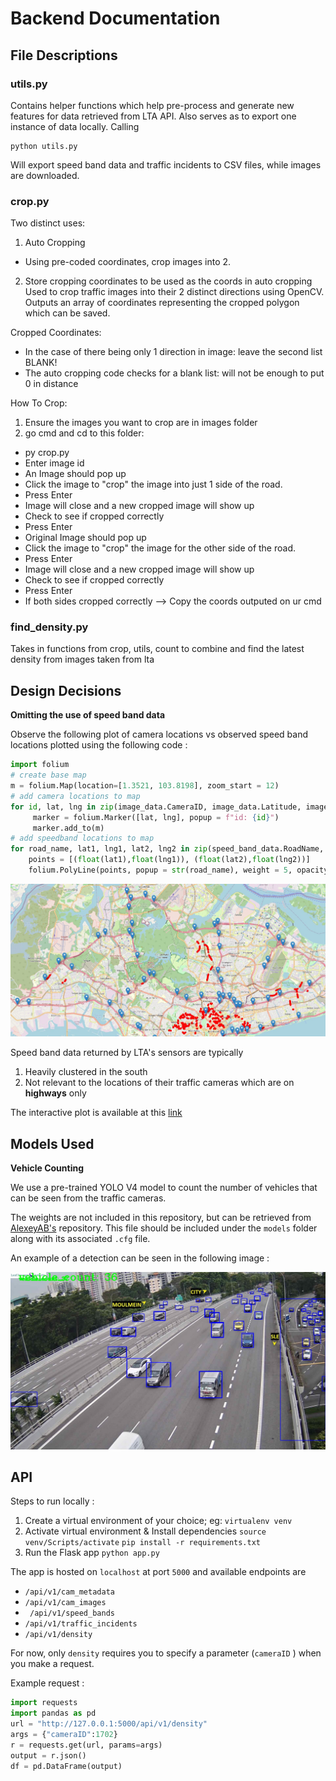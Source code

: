 # Backend Documentation

## File Descriptions

### utils.py

Contains helper functions which help pre-process and generate new features for data retrieved from
LTA API. Also serves as to export one instance of data locally. Calling

```
python utils.py
```

Will export speed band data and traffic incidents to CSV files, while images are downloaded.

### crop.py

Two distinct uses:
1) Auto Cropping  
- Using pre-coded coordinates, crop images into 2.

2) Store cropping coordinates to be used as the coords in auto cropping  
Used to crop traffic images into their 2 distinct directions using OpenCV.  
Outputs an array of coordinates representing the cropped polygon which can be saved.  

Cropped Coordinates:
- In the case of there being only 1 direction in image: leave the second list BLANK!
- The auto cropping code checks for a blank list: will not be enough to put 0 in distance

How To Crop:
1) Ensure the images you want to crop are in images folder
2) go cmd and cd to this folder:
- py crop.py
- Enter image id
- An Image should pop up
- Click the image to "crop" the image into just 1 side of the road.
- Press Enter
- Image will close and a new cropped image will show up
- Check to see if cropped correctly
- Press Enter
- Original Image should pop up
- Click the image to "crop" the image for the other side of the road.
- Press Enter
- Image will close and a new cropped image will show up
- Check to see if cropped correctly
- Press Enter
- If both sides cropped correctly --> Copy the coords outputed on ur cmd


### find_density.py  
Takes in functions from crop, utils, count to combine and find the latest density from images taken from lta

## Design Decisions

**Omitting the use of speed band data**

Observe the following plot of camera locations vs observed speed band locations plotted using the following code :

```python
import folium
# create base map
m = folium.Map(location=[1.3521, 103.8198], zoom_start = 12)
# add camera locations to map
for id, lat, lng in zip(image_data.CameraID, image_data.Latitude, image_data.Longitude):
     marker = folium.Marker([lat, lng], popup = f"id: {id}")
     marker.add_to(m)
# add speedband locations to map
for road_name, lat1, lng1, lat2, lng2 in zip(speed_band_data.RoadName, speed_band_data.latitude1, speed_band_data.longitude1, speed_band_data.latitude2, speed_band_data.longitude2):
    points = [(float(lat1),float(lng1)), (float(lat2),float(lng2))]
    folium.PolyLine(points, popup = str(road_name), weight = 5, opacity = 1, color = "red").add_to(m)
```
![](./assets/map_road_plot.JPG)

Speed band data returned by LTA's sensors are typically 
1. Heavily clustered in the south 
2. Not relevant to the locations of their traffic cameras which are on **highways** only

The interactive plot is available at this [link](https://hewliyang.github.io/)

## Models Used

**Vehicle Counting**

We use a pre-trained YOLO V4 model to count the number of vehicles that can be seen from the traffic cameras.

The weights are not included in this repository, but can be retrieved from [AlexeyAB's](https://github.com/AlexeyAB/darknet/wiki/YOLOv4-model-zoo) repository. This file should be included under the ```models``` folder along with its associated ```.cfg``` file. 

An example of a detection can be seen in the following image :

![](./assets/sample_detection.jpg)

## API

Steps to run locally :
1. Create a virtual environment of your choice; eg: 
```virtualenv venv```
2. Activate virtual environment & Install dependencies
```source venv/Scripts/activate```
```pip install -r requirements.txt```
3. Run the Flask app
```python app.py```

The app is hosted on ```localhost``` at port ```5000``` and available endpoints are
- ```/api/v1/cam_metadata```
- ```/api/v1/cam_images```
- ``` /api/v1/speed_bands```
- ```/api/v1/traffic_incidents```
- ```/api/v1/density```

For now, only ```density``` requires you to specify a parameter (```cameraID``` ) when you make a request.

Example request :

```python
import requests
import pandas as pd
url = "http://127.0.0.1:5000/api/v1/density"
args = {"cameraID":1702}
r = requests.get(url, params=args)
output = r.json()
df = pd.DataFrame(output)
```
